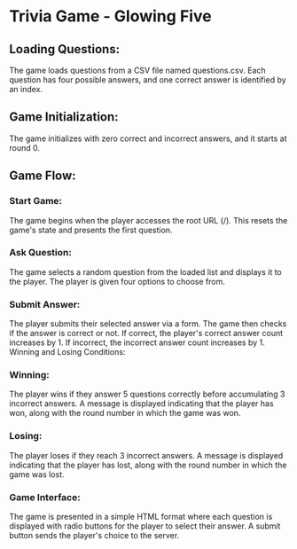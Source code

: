 # Trivia Game - Glowing Five

## Loading Questions:

The game loads questions from a CSV file named questions.csv. Each question has four possible answers, and one correct answer is identified by an index.

## Game Initialization:

The game initializes with zero correct and incorrect answers, and it starts at round 0.

## Game Flow:

### Start Game:
The game begins when the player accesses the root URL (/). This resets the game's state and presents the first question.

### Ask Question:
The game selects a random question from the loaded list and displays it to the player. The player is given four options to choose from.

### Submit Answer:
The player submits their selected answer via a form. The game then checks if the answer is correct or not.
If correct, the player's correct answer count increases by 1.
If incorrect, the incorrect answer count increases by 1.
Winning and Losing Conditions:

### Winning:
The player wins if they answer 5 questions correctly before accumulating 3 incorrect answers.
A message is displayed indicating that the player has won, along with the round number in which the game was won.

### Losing:
The player loses if they reach 3 incorrect answers.
A message is displayed indicating that the player has lost, along with the round number in which the game was lost.

### Game Interface:

The game is presented in a simple HTML format where each question is displayed with radio buttons for the player to select their answer. A submit button sends the player's choice to the server.
